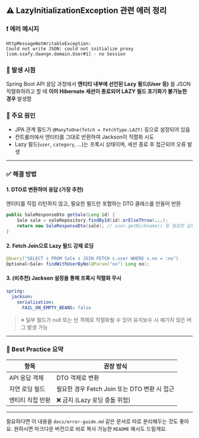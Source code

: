 ## ⚠️ LazyInitializationException 관련 에러 정리

### ❗ 에러 메시지

```
HttpMessageNotWritableException: 
Could not write JSON: could not initialize proxy 
[com.ssafy.daangn.domain.User#1] - no Session
```

### 📌 발생 시점

Spring Boot API 응답 과정에서 **엔티티 내부에 선언된 Lazy 필드(User 등)** 를 JSON 직렬화하려고 할 때
**이미 Hibernate 세션이 종료되어 LAZY 필드 초기화가 불가능한 경우** 발생함

### 📎 주요 원인

* JPA 관계 필드가 `@ManyToOne(fetch = FetchType.LAZY)` 등으로 설정되어 있음
* 컨트롤러에서 엔티티를 그대로 반환하여 Jackson이 직렬화 시도
* Lazy 필드(`user`, `category`, ...)는 프록시 상태이며, 세션 종료 후 접근되어 오류 발생

---

### ✅ 해결 방법

#### 1. **DTO로 변환하여 응답 (가장 추천)**

엔티티를 직접 리턴하지 않고, 필요한 필드만 포함하는 DTO 클래스를 만들어 반환

```java
public SaleResponseDto getSale(Long id) {
    Sale sale = saleRepository.findById(id).orElseThrow(...);
    return new SaleResponseDto(sale); // user.getNickname() 등 필요한 값만 추출
}
```

#### 2. **Fetch Join으로 Lazy 필드 강제 로딩**

```java
@Query("SELECT s FROM Sale s JOIN FETCH s.user WHERE s.no = :no")
Optional<Sale> findWithUserByNo(@Param("no") Long no);
```

#### 3. (비추천) Jackson 설정을 통해 프록시 직렬화 무시

```yaml
spring:
  jackson:
    serialization:
      FAIL_ON_EMPTY_BEANS: false
```

> ※ 일부 필드가 null 또는 빈 객체로 직렬화될 수 있어 유지보수 시 예기치 않은 버그 발생 가능

---

### 🔐 Best Practice 요약

| 항목        | 권장 방식                            |
| --------- | -------------------------------- |
| API 응답 객체 | DTO 객체로 변환                       |
| 지연 로딩 필드  | 필요한 경우 Fetch Join 또는 DTO 변환 시 접근 |
| 엔티티 직접 반환 | ❌ 금지 (Lazy 로딩 충돌 위험)             |

---

필요하다면 이 내용을 `docs/error-guide.md` 같은 문서로 따로 분리해두는 것도 좋아요.
원하시면 마크다운 버전으로 바로 복사 가능한 `README` 예시도 드릴게요.
